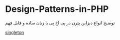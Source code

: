 # Design-Patterns-in-PHP
 توضیح انواع دیزاین پترن در پی اچ پی با زبان ساده و قابل فهم

[singleton](patterns/Singleton.md)